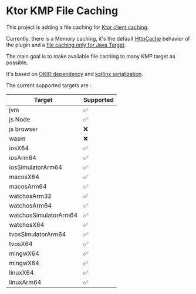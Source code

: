 # Ktor KMP File Caching

This project is adding a file caching for [Ktor client caching](https://ktor.io/docs/client-caching.html).

Currently, there is a Memory caching, it's the default [HttpCache](https://ktor.io/docs/client-caching.html#memory_cache) behavior of the plugin and a [file caching only for Java Target](https://ktor.io/docs/client-caching.html#persistent_cache).

The main goal is to make available file caching to many KMP target as possible.

It's based on [OKIO dependency](https://square.github.io/okio/multiplatform/) and [kotlinx serialization](https://github.com/Kotlin/kotlinx.serialization).

The current supported targets are :

| Target                | Supported  |
|-----------------------|------------|
| jvm                   | ✅          |
| js Node               | ✅          |
| js browser            | ❌          |
| wasm                  | ❌          |
| iosX64                | ✅          |
| iosArm64              | ✅          |
| iosSimulatorArm64     | ✅          |
| macosX64              | ✅          |
| macosArm64            | ✅          |
| watchosArm32          | ✅          |
| watchosArm64          | ✅          |
| watchosSimulatorArm64 | ✅          |
| watchosX64            | ✅          |
| tvosSimulatorArm64    | ✅          |
| tvosX64               | ✅          |
| mingwX64              | ✅          |
| mingwX64              | ✅          |
| linuxX64              | ✅          |
| linuxArm64            | ✅          |

